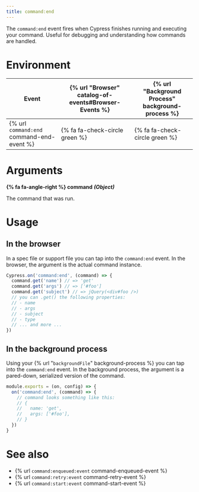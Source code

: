 ```yaml
---
title: command:end
---
```


The `command:end` event fires when Cypress finishes running and executing your command. Useful for debugging and understanding how commands are handled.

# Environment

Event | {% url "Browser" catalog-of-events#Browser-Events %} | {% url "Background Process" background-process %}
--- | --- | ---
{% url `command:end` command-end-event %} | {% fa fa-check-circle green %} | {% fa fa-check-circle green %}

# Arguments

**{% fa fa-angle-right %} command** ***(Object)***

The command that was run.

# Usage

## In the browser

In a spec file or support file you can tap into the `command:end` event. In the browser, the argument is the actual command instance.

```javascript
Cypress.on('command:end', (command) => {
  command.get('name') // => 'get'
  command.get('args') // => ['#foo']
  command.get('subject') // => jQuery(<div#foo />)
  // you can .get() the following properties:
  // - name
  // - args
  // - subject
  // - type
  // ... and more ...
})
```

## In the background process

Using your {% url "`backgroundFile`" background-process %} you can tap into the `command:end` event. In the background process, the argument is a pared-down, serialized version of the command.

```javascript
module.exports = (on, config) => {
  on('command:end', (command) => {
    // command looks something like this:
    // {
    //   name: 'get',
    //   args: ['#foo'],
    // }
  })
}
```

# See also

- {% url `command:enqueued:event` command-enqueued-event %}
- {% url `command:retry:event` command-retry-event %}
- {% url `command:start:event` command-start-event %}
